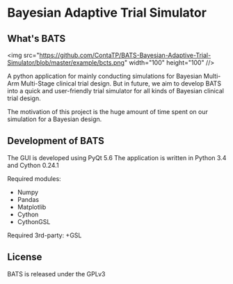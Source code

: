 Bayesian Adaptive Trial Simulator
=================================

## What's BATS 
<img src="https://github.com/ContaTP/BATS-Bayesian-Adaptive-Trial-Simulator/blob/master/example/bcts.png" width="100" height="100" //>


A python application for mainly conducting simulations for Bayesian Multi-Arm Multi-Stage clinical trial design. But in future, we aim to develop BATS into a quick and user-friendly trial simulator for all kinds of Bayesian clinical trial design.


The motivation of this project is the huge amount of time spent on our simulation for a Bayesian design.

## Development of BATS

The GUI is developed using PyQt 5.6
The application is written in Python 3.4 and Cython 0.24.1

Required modules:

+ Numpy
+ Pandas
+ Matplotlib
+ Cython
+ CythonGSL

Required 3rd-party:
+GSL


## License
BATS is released under the GPLv3
